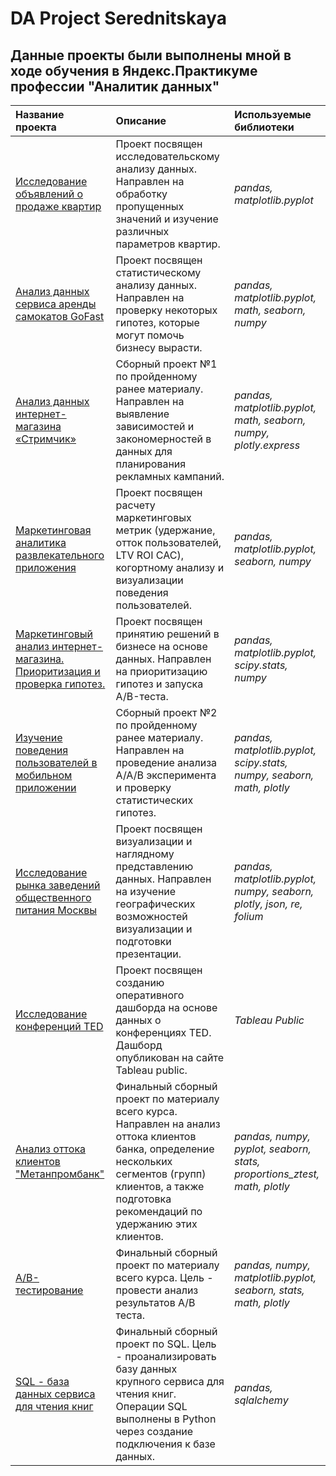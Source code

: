 # DA Project Serednitskaya

## Данные проекты были выполнены мной в ходе обучения в Яндекс.Практикуме профессии "Аналитик данных"

| Название проекта | Описание | Используемые библиотеки | 
| :---------------------- | :---------------------- | :---------------------- |
| [Исследование объявлений о продаже квартир](https://github.com/BandoAnna/DA-Project/tree/main/01%20Исследовательский%20анализ%20данных) | Проект посвящен исследовательскому анализу данных. Направлен на обработку пропущенных значений и изучение различных параметров квартир.| *pandas, matplotlib.pyplot* |
| [Анализ данных сервиса аренды самокатов GoFast](https://github.com/BandoAnna/DA-Project/tree/main/02%20Статистический%20анализ%20данных) | Проект посвящен статистическому анализу данных. Направлен на проверку некоторых гипотез, которые могут помочь бизнесу вырасти.| *pandas, matplotlib.pyplot, math, seaborn, numpy* |
| [Анализ данных интернет-магазина «Стримчик»](https://github.com/BandoAnna/DA-Project/tree/main/03%20Сборный%20проект%201) | Сборный проект №1 по пройденному ранее материалу. Направлен на выявление зависимостей и закономерностей в данных для планирования рекламных кампаний.| *pandas, matplotlib.pyplot, math, seaborn, numpy, plotly.express* |
| [Маркетинговая аналитика развлекательного приложения](https://github.com/BandoAnna/DA-Project/tree/main/04%20Анализ%20бизнес%20показателей) | Проект посвящен расчету маркетинговых метрик (удержание, отток пользователей, LTV ROI CAC), когортному анализу и визуализации поведения пользователей.| *pandas, matplotlib.pyplot, seaborn, numpy* |
| [Маркетинговый анализ интернет-магазина. Приоритизация и проверка гипотез.](https://github.com/BandoAnna/DA-Project/tree/main/05%20Принятие%20решений%20в%20бизнесе) | Проект посвящен принятию решений в бизнесе на основе данных. Направлен на приоритизацию гипотез и запуска A/B-теста.| *pandas, matplotlib.pyplot, scipy.stats, numpy* | 
| [Изучение поведения пользователей в мобильном приложении](https://github.com/BandoAnna/DA-Project/tree/main/06%20Сборный%20проект%202) | Сборный проект №2 по пройденному ранее материалу. Направлен на проведение анализа A/A/B эксперимента и проверку статистических гипотез.| *pandas, matplotlib.pyplot, scipy.stats, numpy, seaborn, math, plotly* | 
| [Исследование рынка заведений общественного питания Москвы](https://github.com/BandoAnna/DA-Project/tree/main/07%20Как%20рассказать%20историю%20с%20помощью%20данных) | Проект посвящен визуализации и наглядному представлению данных. Направлен на изучение географических возможностей визуализации и подготовки презентации.| *pandas, matplotlib.pyplot, numpy, seaborn, plotly, json, re, folium* | 
| [Исследование конференций TED](https://github.com/BandoAnna/DA-Project/tree/main/08%20Построение%20дашбордов) | Проект посвящен созданию оперативного дашборда на основе данных о конференциях TED. Дашборд опубликован на сайте Tableau public.| *Tableau Public* |
| [Анализ оттока клиентов "Метанпромбанк"](https://github.com/BandoAnna/DA-Project/tree/main/09%20Выпускной%20проект%20(Банк%2Bдашборд%20и%20презентация)) | Финальный сборный проект по материалу всего курса. Направлен на анализ оттока клиентов банка, определение нескольких сегментов (групп) клиентов, а также подготовка рекомендаций по удержанию этих клиентов.| *pandas, numpy, pyplot, seaborn, stats, proportions_ztest, math, plotly* |
| [A/B-тестирование](https://github.com/BandoAnna/DA-Project/tree/main/10%20Выпускной%20проект%20(АВ-тест)) | Финальный сборный проект по материалу всего курса. Цель - провести анализ результатов A/B теста.| *pandas, numpy, matplotlib.pyplot, seaborn, stats, math, plotly* |
| [SQL - база данных сервиса для чтения книг](https://github.com/BandoAnna/DA-Project/tree/main/11%20Выпускной%20проект%20(SQL)) | Финальный сборный проект по SQL. Цель - проанализировать базу данных крупного сервиса для чтения книг. Операции SQL выполнены в Python через создание подключения к базе данных.| *pandas, sqlalchemy* |
